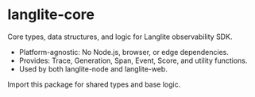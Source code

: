 # langlite-core

Core types, data structures, and logic for Langlite observability SDK.

- Platform-agnostic: No Node.js, browser, or edge dependencies.
- Provides: Trace, Generation, Span, Event, Score, and utility functions.
- Used by both langlite-node and langlite-web.

Import this package for shared types and base logic.

```

```
